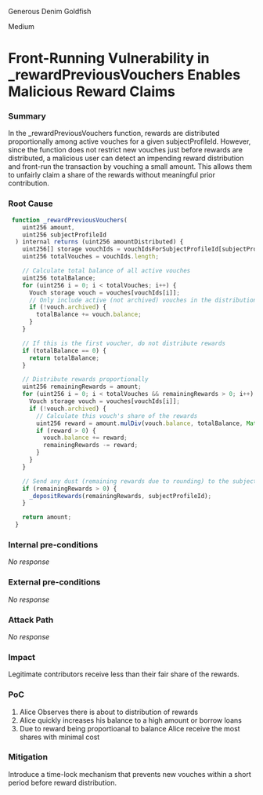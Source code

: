 Generous Denim Goldfish

Medium

# Front-Running Vulnerability in _rewardPreviousVouchers Enables Malicious Reward Claims

### Summary

In the _rewardPreviousVouchers function, rewards are distributed proportionally among active vouches for a given subjectProfileId. However, since the function does not restrict new vouches just before rewards are distributed, a malicious user can detect an impending reward distribution and front-run the transaction by vouching a small amount. This allows them to unfairly claim a share of the rewards without meaningful prior contribution.

### Root Cause

```javascript
 function _rewardPreviousVouchers(
    uint256 amount,
    uint256 subjectProfileId
  ) internal returns (uint256 amountDistributed) {
    uint256[] storage vouchIds = vouchIdsForSubjectProfileId[subjectProfileId];
    uint256 totalVouches = vouchIds.length;

    // Calculate total balance of all active vouches
    uint256 totalBalance;
    for (uint256 i = 0; i < totalVouches; i++) {
      Vouch storage vouch = vouches[vouchIds[i]];
      // Only include active (not archived) vouches in the distribution
      if (!vouch.archived) {
        totalBalance += vouch.balance;
      }
    }

    // If this is the first voucher, do not distribute rewards
    if (totalBalance == 0) {
      return totalBalance;
    }

    // Distribute rewards proportionally
    uint256 remainingRewards = amount;
    for (uint256 i = 0; i < totalVouches && remainingRewards > 0; i++) {
      Vouch storage vouch = vouches[vouchIds[i]];
      if (!vouch.archived) {
        // Calculate this vouch's share of the rewards
        uint256 reward = amount.mulDiv(vouch.balance, totalBalance, Math.Rounding.Floor);
        if (reward > 0) {
          vouch.balance += reward;
          remainingRewards -= reward;
        }
      }
    }

    // Send any dust (remaining rewards due to rounding) to the subject reward escrow
    if (remainingRewards > 0) {
      _depositRewards(remainingRewards, subjectProfileId);
    }

    return amount;
  }
```

### Internal pre-conditions

_No response_

### External pre-conditions

_No response_

### Attack Path

_No response_

### Impact

Legitimate contributors receive less than their fair share of the rewards.

### PoC

1. Alice Observes there is about to distribution of rewards
2. Alice quickly increases his balance to a high amount or borrow loans
3. Due to reward being proportioanal to balance Alice receive the most shares with minimal cost 

### Mitigation

Introduce a time-lock mechanism that prevents new vouches within a short period before reward distribution.